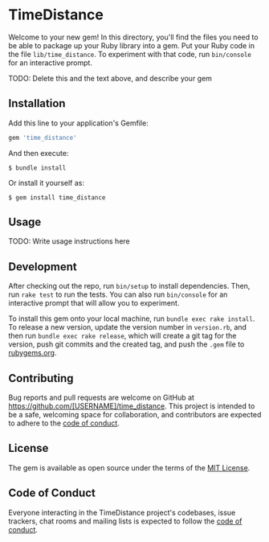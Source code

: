 # TimeDistance

Welcome to your new gem! In this directory, you'll find the files you need to be able to package up your Ruby library into a gem. Put your Ruby code in the file `lib/time_distance`. To experiment with that code, run `bin/console` for an interactive prompt.

TODO: Delete this and the text above, and describe your gem

## Installation

Add this line to your application's Gemfile:

```ruby
gem 'time_distance'
```

And then execute:

    $ bundle install

Or install it yourself as:

    $ gem install time_distance

## Usage

TODO: Write usage instructions here

## Development

After checking out the repo, run `bin/setup` to install dependencies. Then, run `rake test` to run the tests. You can also run `bin/console` for an interactive prompt that will allow you to experiment.

To install this gem onto your local machine, run `bundle exec rake install`. To release a new version, update the version number in `version.rb`, and then run `bundle exec rake release`, which will create a git tag for the version, push git commits and the created tag, and push the `.gem` file to [rubygems.org](https://rubygems.org).

## Contributing

Bug reports and pull requests are welcome on GitHub at https://github.com/[USERNAME]/time_distance. This project is intended to be a safe, welcoming space for collaboration, and contributors are expected to adhere to the [code of conduct](https://github.com/[USERNAME]/time_distance/blob/master/CODE_OF_CONDUCT.md).

## License

The gem is available as open source under the terms of the [MIT License](https://opensource.org/licenses/MIT).

## Code of Conduct

Everyone interacting in the TimeDistance project's codebases, issue trackers, chat rooms and mailing lists is expected to follow the [code of conduct](https://github.com/[USERNAME]/time_distance/blob/master/CODE_OF_CONDUCT.md).
